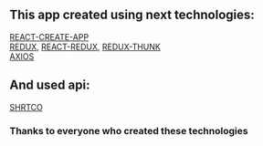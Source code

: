 ## This app created using next technologies:

<a href = "https://github.com/facebook/create-react-app">REACT-CREATE-APP</a> <br>
<a href = "https://github.com/reduxjs/redux">REDUX</a>, 
<a href = "https://github.com/reduxjs/react-redux">REACT-REDUX</a>, 
<a href = "https://github.com/reduxjs/redux-thunk">REDUX-THUNK</a>
<br>
<a href = "https://github.com/axios/axios">AXIOS</a>

## And used api:
<a href = "https://api.shrtco.de">SHRTCO</a>

### Thanks to everyone who created these technologies
